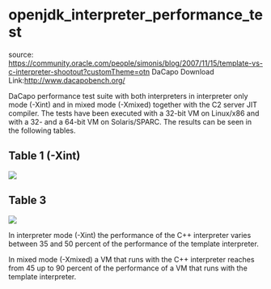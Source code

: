 # openjdk_interpreter_performance_test
source: https://community.oracle.com/people/simonis/blog/2007/11/15/template-vs-c-interpreter-shootout?customTheme=otn
DaCapo Download Link:http://www.dacapobench.org/

DaCapo performance test suite with both interpreters in interpreter only mode (-Xint) and in mixed mode (-Xmixed) together with the C2 server JIT compiler. The tests have been executed with a 32-bit VM on Linux/x86 and with a 32- and a 64-bit VM on Solaris/SPARC. The results can be seen in the following tables.

## Table 1 (-Xint)
<img src="https://user-images.githubusercontent.com/33415010/34774613-f1541a52-f64a-11e7-943a-f57d12797612.png" />

## Table 3
<img src="https://user-images.githubusercontent.com/33415010/34774625-0035fdce-f64b-11e7-9f47-7329d6daa02f.png" />

In interpreter mode (-Xint) the performance of the C++ interpreter varies between 35 and 50 percent of the performance of the template interpreter. 

In mixed mode (-Xmixed) a VM that runs with the C++ interpreter reaches from 45 up to 90 percent of the performance of a VM that runs with the template interpreter.


 
 
